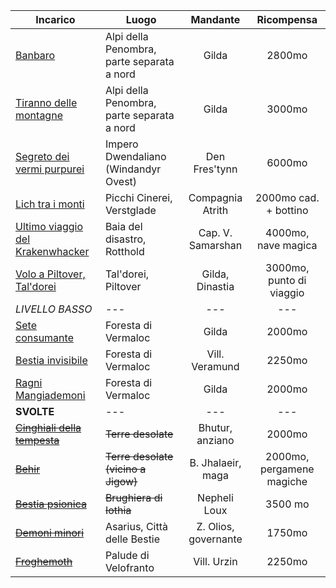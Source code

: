 | Incarico                                                                                       | Luogo                                      |       Mandante       |        Ricompensa         |
| ---------------------------------------------------------------------------------------------- | ------------------------------------------ | :------------------: | :-----------------------: |
| [Banbaro](#banbaro)                                                                            | Alpi della Penombra, parte separata a nord |        Gilda         |          2800mo           |
| [Tiranno delle montagne](#tiranno-delle-montagne)                                              | Alpi della Penombra, parte separata a nord |        Gilda         |          3000mo           |
| <span class="new"></span>[Segreto dei vermi purpurei](#il-segreto-dei-vermi-purpurei)          | Impero Dwendaliano (Windandyr Ovest)       |    Den Fres'tynn     |          6000mo           |
| <span class="new"></span>[Lich tra i monti](#lich-tra-i-monti)                                 | Picchi Cinerei, Verstglade                 |   Compagnia Atrith   |   2000mo cad. + bottino   |
| <span class="new"></span>[Ultimo viaggio del Krakenwhacker](#ultimo-viaggio-del-krakenwhacker) | Baia del disastro, Rotthold                |  Cap. V. Samarshan   |    4000mo, nave magica    |
| <span class="new"></span>[Volo a Piltover, Tal'dorei](#volo-a-piltover-tal-dorei)              | Tal'dorei, Piltover                        |   Gilda, Dinastia    | 3000mo, punto di viaggio  |
| *LIVELLO BASSO*                                                                                | ---                                        |         ---          |            ---            |
| [Sete consumante](#sete-consumante)                                                            | Foresta di Vermaloc                        |        Gilda         |          2000mo           |
| [Bestia invisibile](#bestia-invisibile)                                                        | Foresta di Vermaloc                        |    Vill. Veramund    |          2250mo           |
| [Ragni Mangiademoni](#ragni-mangiademoni)                                                      | Foresta di Vermaloc                        |        Gilda         |          2000mo           |
| **SVOLTE**                                                                                     | ---                                        |         ---          |            ---            |
| [~~Cinghiali della tempesta~~](#~~cinghiali-della-tempesta~~)                                  | ~~Terre desolate~~                         |   Bhutur, anziano    |          2000mo           |
| [~~Behir~~](#~~behir~~)                                                                        | ~~Terre desolate (vicino a Jigow)~~        |  B. Jhalaeir, maga   | 2000mo, pergamene magiche |
| [~~Bestia psionica~~](#~~bestia-psionica~~)                                                    | ~~Brughiera di Iothia~~                    |     Nepheli Loux     |          3500 mo          |
| [~~Demoni minori~~](#demoni-minori)                                                            | Asarius, Città delle Bestie                | Z. Olios, governante |          1750mo           |
| [~~Froghemoth~~](#froghemoth)                                                                  | Palude di Velofranto                       |     Vill. Urzin      |          2250mo           |
